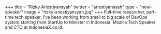 +++
title = "Rizky Ariestiyansyah"
twitter = "ariestiyansyah"
type = "new-speaker"
image = "rizky-ariestiyansyah.jpg"
+++
Full-time researcher, part-time tech speaker, I've been working from small to big scale of DevOps system starting from StartUp to Minister in Indonesia. Mozilla Tech Speaker and CTO at IndonesiaX.co.id.